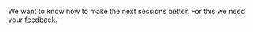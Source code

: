 We want to know how to make the next sessions better.
For this we need your [feedback](https://docs.google.com/forms/d/1FW1mzu19G7A1okzkssNctjgMUDsUyMvIvDvIO1Yr6Xo/edit).
